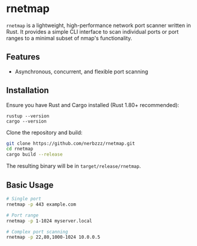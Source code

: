 # rnetmap
`rnetmap` is a lightweight, high-performance network port scanner written in Rust. It provides a simple CLI interface to scan individual ports or port ranges to a minimal subset of nmap's functionality.

## Features
* Asynchronous, concurrent, and flexible port scanning

## Installation
Ensure you have Rust and Cargo installed (Rust 1.80+ recommended):
```
rustup --version
cargo --version
```
Clone the repository and build:
```sh
git clone https://github.com/nerbzzz/rnetmap.git
cd rnetmap
cargo build --release
```
The resulting binary will be in `target/release/rnetmap`.

## Basic Usage
```sh
# Single port
rnetmap -p 443 example.com

# Port range
rnetmap -p 1-1024 myserver.local

# Complex port scanning
rnetmap -p 22,80,1000-1024 10.0.0.5
```